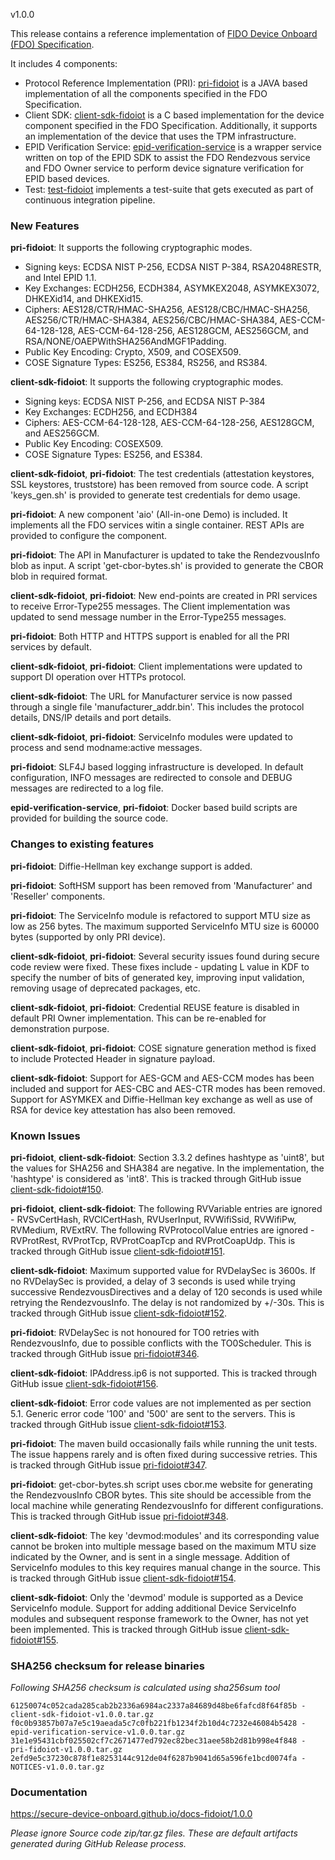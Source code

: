 v1.0.0

This release contains a reference implementation of [FIDO Device Onboard (FDO) Specification](https://fidoalliance.org/specs/FDO/fido-device-onboard-v1.0-ps-20210323/).

It includes 4 components:
  * Protocol Reference Implementation (PRI): [pri-fidoiot](https://github.com/secure-device-onboard/pri-fidoiot) is a JAVA based implementation of all the components specified in the FDO Specification.
  * Client SDK: [client-sdk-fidoiot](https://github.com/secure-device-onboard/client-sdk-fidoiot) is a C based implementation for the device component specified in the FDO Specification. Additionally, it supports an implementation of the device that uses the TPM infrastructure.
  * EPID Verification Service: [epid-verification-service](https://github.com/secure-device-onboard/epid-verification-service) is a wrapper service written on top of the EPID SDK to assist the FDO Rendezvous service and FDO Owner service to perform device signature verification for EPID based devices.
  * Test: [test-fidoiot](https://github.com/secure-device-onboard/test-fidoiot) implements a test-suite that gets executed as part of continuous integration pipeline.

### New Features

**pri-fidoiot**: It supports the following cryptographic modes.
  * Signing keys: ECDSA NIST P-256, ECDSA NIST P-384, RSA2048RESTR, and Intel EPID 1.1.
  * Key Exchanges: ECDH256, ECDH384, ASYMKEX2048, ASYMKEX3072, DHKEXid14, and DHKEXid15.
  * Ciphers: AES128/CTR/HMAC-SHA256, AES128/CBC/HMAC-SHA256, AES256/CTR/HMAC-SHA384, AES256/CBC/HMAC-SHA384, AES-CCM-64-128-128, AES-CCM-64-128-256, AES128GCM, AES256GCM, and RSA/NONE/OAEPWithSHA256AndMGF1Padding.
  * Public Key Encoding: Crypto, X509, and COSEX509.
  * COSE Signature Types: ES256, ES384, RS256, and RS384.

**client-sdk-fidoiot**: It supports the following cryptographic modes.
  * Signing keys: ECDSA NIST P-256, and ECDSA NIST P-384
  * Key Exchanges: ECDH256, and ECDH384
  * Ciphers: AES-CCM-64-128-128, AES-CCM-64-128-256, AES128GCM, and AES256GCM.
  * Public Key Encoding: COSEX509.
  * COSE Signature Types: ES256, and ES384.

**client-sdk-fidoiot**, **pri-fidoiot**: The test credentials (attestation keystores, SSL keystores,
truststore) has been removed from source code. A script 'keys_gen.sh' is provided to generate test
credentials for demo usage.

**pri-fidoiot**: A new component 'aio' (All-in-one Demo) is included. It implements all the FDO
services witin a single container. REST APIs are provided to configure the component.

**pri-fidoiot**: The API in Manufacturer is updated to take the RendezvousInfo blob as input. A
script 'get-cbor-bytes.sh' is provided to generate the CBOR blob in required format.

**client-sdk-fidoiot**, **pri-fidoiot**: New end-points are created in PRI services to receive
Error-Type255 messages. The Client implementation was updated to send message number in the
Error-Type255 messages.

**pri-fidoiot**: Both HTTP and HTTPS support is enabled for all the PRI services by default.

**client-sdk-fidoiot**, **pri-fidoiot**: Client implementations were updated to support DI operation
over HTTPs protocol.

**client-sdk-fidoiot**: The URL for Manufacturer service is now passed through a single file
'manufacturer_addr.bin'. This includes the protocol details, DNS/IP details and port details.

**client-sdk-fidoiot**, **pri-fidoiot**: ServiceInfo modules were updated to process and send
modname:active messages.

**pri-fidoiot**: SLF4J based logging infrastructure is developed. In default configuration, INFO
messages are redirected to console and DEBUG messages are redirected to a log file.

**epid-verification-service**, **pri-fidoiot**: Docker based build scripts are provided for building the source code.

### Changes to existing features

**pri-fidoiot**: Diffie-Hellman key exchange support is added.

**pri-fidoiot**: SoftHSM support has been removed from 'Manufacturer' and 'Reseller' components.

**pri-fidoiot**: The ServiceInfo module is refactored to support MTU size as low as 256 bytes. The
maximum supported ServiceInfo MTU size is 60000 bytes (supported by only PRI device).

**client-sdk-fidoiot**, **pri-fidoiot**: Several security issues found during secure code review
were fixed. These fixes include - updating L value in KDF to specify the number of bits of generated
key, improving input validation, removing usage of deprecated packages, etc.

**client-sdk-fidoiot**, **pri-fidoiot**: Credential REUSE feature is disabled in default PRI Owner
implementation. This can be re-enabled for demonstration purpose.

**client-sdk-fidoiot**, **pri-fidoiot**: COSE signature generation method is fixed to include
Protected Header in signature payload.

**client-sdk-fidoiot**: Support for AES-GCM and AES-CCM modes has been included and support for
AES-CBC and AES-CTR modes has been removed. Support for ASYMKEX and Diffie-Hellman key exchange as
well as use of RSA for device key attestation has also been removed.

### Known Issues

**pri-fidoiot**, **client-sdk-fidoiot**: Section 3.3.2 defines hashtype as 'uint8', but the values
for SHA256 and SHA384 are negative. In the implementation, the 'hashtype' is considered as 'int8'.
 This is tracked through GitHub issue
 [client-sdk-fidoiot#150](https://github.com/secure-device-onboard/client-sdk-fidoiot/issues/150).

**pri-fidoiot**, **client-sdk-fidoiot**: The following RVVariable entries are ignored -
RVSvCertHash, RVClCertHash, RVUserInput, RVWifiSsid, RVWifiPw, RVMedium, RVExtRV. The following
RVProtocolValue entries are ignored - RVProtRest, RVProtTcp, RVProtCoapTcp and RVProtCoapUdp. This
is tracked through GitHub issue
[client-sdk-fidoiot#151](https://github.com/secure-device-onboard/client-sdk-fidoiot/issues/151).

**client-sdk-fidoiot**: Maximum supported value for RVDelaySec is 3600s. If no RVDelaySec is
provided, a delay of 3 seconds is used while trying successive RendezvousDirectives and a delay of
120 seconds is used while retrying the RendezvousInfo. The delay is not randomized by +/-30s. This
is tracked through GitHub issue
[client-sdk-fidoiot#152](https://github.com/secure-device-onboard/client-sdk-fidoiot/issues/152).

**pri-fidoiot**: RVDelaySec is not honoured for TO0 retries with RendezvousInfo, due to possible
conflicts with the TO0Scheduler. This is tracked through GitHub issue
[pri-fidoiot#346](https://github.com/secure-device-onboard/pri-fidoiot/issues/346).

**client-sdk-fidoiot**: IPAddress.ip6 is not supported. This is tracked through GitHub issue
[client-sdk-fidoiot#156](https://github.com/secure-device-onboard/client-sdk-fidoiot/issues/156).

**client-sdk-fidoiot**: Error code values are not implemented as per section 5.1. Generic error code '100'
and '500' are sent to the servers. This is tracked through GitHub issue
[client-sdk-fidoiot#153](https://github.com/secure-device-onboard/client-sdk-fidoiot/issues/153).

**pri-fidoiot**: The maven build occasionally fails while running the unit tests. The issue happens
rarely and is often fixed during successive retries. This is tracked through GitHub issue
[pri-fidoiot#347](https://github.com/secure-device-onboard/pri-fidoiot/issues/347).

**pri-fidoiot**: get-cbor-bytes.sh script uses cbor.me website for generating the RendezvousInfo
CBOR bytes. This site should be accessible from the local machine while generating RendezvousInfo
for different configurations. This is tracked through GitHub issue
[pri-fidoiot#348](https://github.com/secure-device-onboard/pri-fidoiot/issues/348).

**client-sdk-fidoiot**: The key 'devmod:modules' and its corresponding value cannot be broken into
multiple message based on the maximum MTU size indicated by the Owner, and is sent in a single
message. Addition of ServiceInfo modules to this key requires manual change in the source. This is
tracked through GitHub issue
[client-sdk-fidoiot#154](https://github.com/secure-device-onboard/client-sdk-fidoiot/issues/154).

**client-sdk-fidoiot**: Only the 'devmod' module is supported as a Device ServiceInfo module.
Support for adding additional Device ServiceInfo modules and subsequent response framework to the
Owner, has not yet been implemented. This is tracked through GitHub issue
[client-sdk-fidoiot#155](https://github.com/secure-device-onboard/client-sdk-fidoiot/issues/155).

### SHA256 checksum for release binaries

*Following SHA256 checksum is calculated using sha256sum tool*
```
61250074c052cada285cab2b2336a6984ac2337a84689d48be6fafcd8f64f85b - client-sdk-fidoiot-v1.0.0.tar.gz
f0c0b93857b07a7e5c19aeada5c7c0fb221fb1234f2b10d4c7232e46084b5428 - epid-verification-service-v1.0.0.tar.gz
31e1e95431cbf025502cf7c2671477ed792ec82bec31aee58b2d81b998e4f848 - pri-fidoiot-v1.0.0.tar.gz
2efd9e5c37230c878f1e8253144c912de04f6287b9041d65a596fe1bcd0074fa - NOTICES-v1.0.0.tar.gz
```

### Documentation

https://secure-device-onboard.github.io/docs-fidoiot/1.0.0

*Please ignore Source code zip/tar.gz files. These are default artifacts generated during GitHub Release process.*

